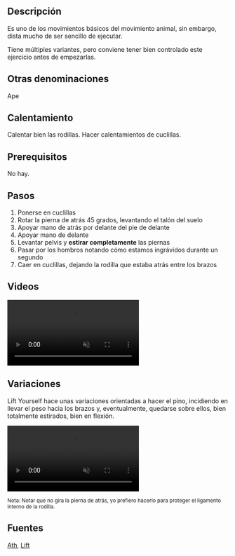 ## Descripción

Es uno de los movimientos básicos del movimiento animal, sin embargo, dista mucho de ser sencillo de ejecutar.

Tiene múltiples variantes, pero conviene tener bien controlado este ejercicio antes de empezarlas.

## Otras denominaciones

Ape

## Calentamiento

Calentar bien las rodillas. Hacer calentamientos de cuclillas.

## Prerequisitos

No hay.

## Pasos

1. Ponerse en cuclillas
2. Rotar la pierna de atrás 45 grados, levantando el talón del suelo
3. Apoyar mano de atrás por delante del pie de delante
4. Apoyar mano de delante
5. Levantar pelvis y **estirar completamente** las piernas
6. Pasar por los hombros notando cómo estamos ingrávidos durante un segundo
7. Caer en cuclillas, dejando la rodilla que estaba atrás entre los brazos

## Videos

<video width="{{config.video.width}}" height="{{config.video.height}}" muted preload="auto" controls>
  <source src="{{config.site_url}}video/chimpance.mp4" type="video/mp4">  
  Your browser does not support the video tag.
</video>

## Variaciones

Lift Yourself hace unas variaciones orientadas a hacer el pino, incidiendo en llevar el peso hacia los brazos y, eventualmente, quedarse sobre ellos, bien totalmente estirados, bien en flexión.

<video width="{{config.video.width}}" height="{{config.video.height}}" muted preload="auto" controls>
  <source src="{{config.site_url}}video/chimpance-2.mp4" type="video/mp4">  
  Your browser does not support the video tag.
</video>

<small>Nota: Notar que no gira la pierna de atrás, yo prefiero hacerlo para proteger el ligamento interno de la rodilla.</small>


## Fuentes

[Ath](/varios/fuentes/#ath),  [Lift](/varios/fuentes/#lift)